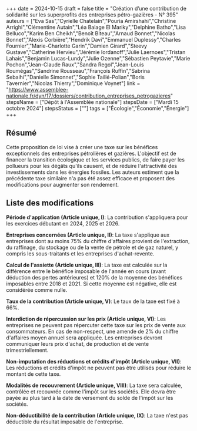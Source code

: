 +++
date = 2024-10-15
draft = false
title = "Création d’une contribution de solidarité sur les superprofits des entreprises pétro-gazières - N° 395"
auteurs = ["Eva Sas","Cyrielle Chatelain","Pouria Amirshahi","Christine Arrighi","Clémentine Autain","Léa Balage El Mariky","Delphine Batho","Lisa Belluco","Karim Ben Cheikh","Benoît Biteau","Arnaud Bonnet","Nicolas Bonnet","Alexis Corbière","Hendrik Davi","Emmanuel Duplessy","Charles Fournier","Marie-Charlotte Garin","Damien Girard","Steevy Gustave","Catherine Hervieu","Jérémie Iordanoff","Julie Laernoes","Tristan Lahais","Benjamin Lucas-Lundy","Julie Ozenne","Sébastien Peytavie","Marie Pochon","Jean-Claude Raux","Sandra Regol","Jean-Louis Roumégas","Sandrine Rousseau","François Ruffin","Sabrina Sebaihi","Danielle Simonnet","Sophie Taillé-Polian","Boris Tavernier","Nicolas Thierry","Dominique Voynet"]
link = "https://www.assemblee-nationale.fr/dyn/17/dossiers/contribution_entreprises_petrogazieres"
stepsName = ["Dépôt à l'Assemblée nationale"]
stepsDate = ["Mardi 15 octobre 2024"]
stepsStatus = [""]
tags = ["Écologie","Économie","Énergie"]
+++

## Résumé

Cette proposition de loi vise à créer une taxe sur les bénéfices exceptionnels des entreprises pétrolières et gazières. L'objectif est de financer la transition écologique et les services publics, de faire payer les pollueurs pour les dégâts qu'ils causent, et de réduire l'attractivité des investissements dans les énergies fossiles. Les auteurs estiment que la précédente taxe similaire n'a pas été assez efficace et proposent des modifications pour augmenter son rendement.

## Liste des modifications

**Période d'application (Article unique, I)**: La contribution s'appliquera pour les exercices débutant en 2024, 2025 et 2026.

**Entreprises concernées (Article unique, II)**: La taxe s'applique aux entreprises dont au moins 75% du chiffre d'affaires provient de l'extraction, du raffinage, du stockage ou de la vente de pétrole et de gaz naturel, y compris les sous-traitants et les entreprises d'achat-revente.

**Calcul de l'assiette (Article unique, III)**: La taxe est calculée sur la différence entre le bénéfice imposable de l'année en cours (avant déduction des pertes antérieures) et 120% de la moyenne des bénéfices imposables entre 2018 et 2021. Si cette moyenne est négative, elle est considérée comme nulle.

**Taux de la contribution (Article unique, V)**: Le taux de la taxe est fixé à 66%.

**Interdiction de répercussion sur les prix (Article unique, VI)**: Les entreprises ne peuvent pas répercuter cette taxe sur les prix de vente aux consommateurs. En cas de non-respect, une amende de 2% du chiffre d'affaires moyen annuel sera appliquée. Les entreprises devront communiquer leurs prix d'achat, de production et de vente trimestriellement.

**Non-imputation des réductions et crédits d'impôt (Article unique, VII)**: Les réductions et crédits d'impôt ne peuvent pas être utilisés pour réduire le montant de cette taxe.

**Modalités de recouvrement (Article unique, VIII)**: La taxe sera calculée, contrôlée et recouvrée comme l'impôt sur les sociétés. Elle devra être payée au plus tard à la date de versement du solde de l'impôt sur les sociétés.

**Non-déductibilité de la contribution (Article unique, IX)**: La taxe n'est pas déductible du résultat imposable de l'entreprise.
